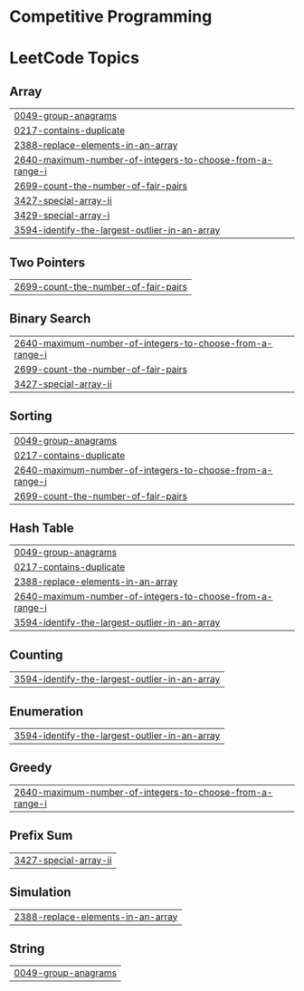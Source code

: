 # Competitive Programming

<!---LeetCode Topics Start-->
# LeetCode Topics
## Array
|  |
| ------- |
| [0049-group-anagrams](https://github.com/MastewalB/a2sv-competitive-programming/tree/master/0049-group-anagrams) |
| [0217-contains-duplicate](https://github.com/MastewalB/a2sv-competitive-programming/tree/master/0217-contains-duplicate) |
| [2388-replace-elements-in-an-array](https://github.com/MastewalB/a2sv-competitive-programming/tree/master/2388-replace-elements-in-an-array) |
| [2640-maximum-number-of-integers-to-choose-from-a-range-i](https://github.com/MastewalB/a2sv-competitive-programming/tree/master/2640-maximum-number-of-integers-to-choose-from-a-range-i) |
| [2699-count-the-number-of-fair-pairs](https://github.com/MastewalB/a2sv-competitive-programming/tree/master/2699-count-the-number-of-fair-pairs) |
| [3427-special-array-ii](https://github.com/MastewalB/a2sv-competitive-programming/tree/master/3427-special-array-ii) |
| [3429-special-array-i](https://github.com/MastewalB/a2sv-competitive-programming/tree/master/3429-special-array-i) |
| [3594-identify-the-largest-outlier-in-an-array](https://github.com/MastewalB/a2sv-competitive-programming/tree/master/3594-identify-the-largest-outlier-in-an-array) |
## Two Pointers
|  |
| ------- |
| [2699-count-the-number-of-fair-pairs](https://github.com/MastewalB/a2sv-competitive-programming/tree/master/2699-count-the-number-of-fair-pairs) |
## Binary Search
|  |
| ------- |
| [2640-maximum-number-of-integers-to-choose-from-a-range-i](https://github.com/MastewalB/a2sv-competitive-programming/tree/master/2640-maximum-number-of-integers-to-choose-from-a-range-i) |
| [2699-count-the-number-of-fair-pairs](https://github.com/MastewalB/a2sv-competitive-programming/tree/master/2699-count-the-number-of-fair-pairs) |
| [3427-special-array-ii](https://github.com/MastewalB/a2sv-competitive-programming/tree/master/3427-special-array-ii) |
## Sorting
|  |
| ------- |
| [0049-group-anagrams](https://github.com/MastewalB/a2sv-competitive-programming/tree/master/0049-group-anagrams) |
| [0217-contains-duplicate](https://github.com/MastewalB/a2sv-competitive-programming/tree/master/0217-contains-duplicate) |
| [2640-maximum-number-of-integers-to-choose-from-a-range-i](https://github.com/MastewalB/a2sv-competitive-programming/tree/master/2640-maximum-number-of-integers-to-choose-from-a-range-i) |
| [2699-count-the-number-of-fair-pairs](https://github.com/MastewalB/a2sv-competitive-programming/tree/master/2699-count-the-number-of-fair-pairs) |
## Hash Table
|  |
| ------- |
| [0049-group-anagrams](https://github.com/MastewalB/a2sv-competitive-programming/tree/master/0049-group-anagrams) |
| [0217-contains-duplicate](https://github.com/MastewalB/a2sv-competitive-programming/tree/master/0217-contains-duplicate) |
| [2388-replace-elements-in-an-array](https://github.com/MastewalB/a2sv-competitive-programming/tree/master/2388-replace-elements-in-an-array) |
| [2640-maximum-number-of-integers-to-choose-from-a-range-i](https://github.com/MastewalB/a2sv-competitive-programming/tree/master/2640-maximum-number-of-integers-to-choose-from-a-range-i) |
| [3594-identify-the-largest-outlier-in-an-array](https://github.com/MastewalB/a2sv-competitive-programming/tree/master/3594-identify-the-largest-outlier-in-an-array) |
## Counting
|  |
| ------- |
| [3594-identify-the-largest-outlier-in-an-array](https://github.com/MastewalB/a2sv-competitive-programming/tree/master/3594-identify-the-largest-outlier-in-an-array) |
## Enumeration
|  |
| ------- |
| [3594-identify-the-largest-outlier-in-an-array](https://github.com/MastewalB/a2sv-competitive-programming/tree/master/3594-identify-the-largest-outlier-in-an-array) |
## Greedy
|  |
| ------- |
| [2640-maximum-number-of-integers-to-choose-from-a-range-i](https://github.com/MastewalB/a2sv-competitive-programming/tree/master/2640-maximum-number-of-integers-to-choose-from-a-range-i) |
## Prefix Sum
|  |
| ------- |
| [3427-special-array-ii](https://github.com/MastewalB/a2sv-competitive-programming/tree/master/3427-special-array-ii) |
## Simulation
|  |
| ------- |
| [2388-replace-elements-in-an-array](https://github.com/MastewalB/a2sv-competitive-programming/tree/master/2388-replace-elements-in-an-array) |
## String
|  |
| ------- |
| [0049-group-anagrams](https://github.com/MastewalB/a2sv-competitive-programming/tree/master/0049-group-anagrams) |
<!---LeetCode Topics End-->
